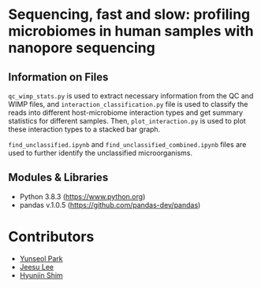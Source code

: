 # Sequencing, fast and slow: profiling microbiomes in human samples with nanopore sequencing

## Information on Files
`qc_wimp_stats.py` is used to extract necessary information from the QC and WIMP files, and `interaction_classification.py` file is used to classify the reads into different host-microbiome interaction types and get summary statistics for different samples. Then, `plot_interaction.py` is used to plot these interaction types to a stacked bar graph.

`find_unclassified.ipynb` and `find_unclassified_combined.ipynb` files are used to further identify the unclassified microorganisms.


## Modules & Libraries
- Python 3.8.3 (https://www.python.org)
- pandas v.1.0.5 (https://github.com/pandas-dev/pandas)


# Contributors
- [Yunseol Park](https://github.com/YunseolPark)
- [Jeesu Lee](https://github.com/jeesu-97)
- [Hyunjin Shim](https://github.com/hjshim)
